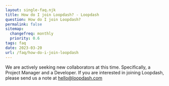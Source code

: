 ```yaml
--- 
layout: single-faq.njk
title: How do I join Loopdash? - Loopdash
question: How do I join Loopdash?
permalink: false
sitemap:
  changefreq: monthly
  priority: 0.6
tags: faq
date: 2023-03-20
url: /faq/how-do-i-join-loopdash
---
```


<p class="font-41">We are actively seeking new collaborators at this time. Specifically, a Project Manager and a Developer. If you are interested in joining Loopdash, please send us a note at <a href="mailto:hello@loopdash.com">hello@loopdash.com</a>
</p>
